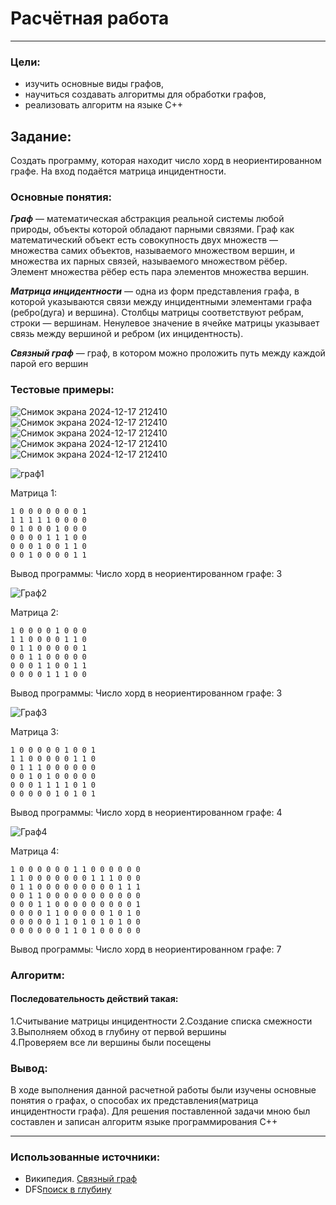 # Расчётная работа

---

### Цели:
* изучить основные виды графов,
* научиться создавать алгоритмы для обработки графов,
* реализовать алгоритм на языке С++

## Задание:
Создать программу, которая находит число хорд в неориентированном графе. На вход подаётся матрица инцидентности.

### Основные понятия:
***Граф*** — математическая абстракция реальной системы любой природы, объекты которой обладают парными связями. Граф как математический объект есть совокупность двух множеств — множества самих объектов, называемого множеством вершин, и множества их парных связей, называемого множеством рёбер. Элемент множества рёбер есть пара элементов множества вершин.

***Матрица инцидентности*** — одна из форм представления графа, в которой указываются связи между инцидентными элементами графа (ребро(дуга) и вершина). Столбцы матрицы соответствуют ребрам, строки — вершинам. Ненулевое значение в ячейке матрицы указывает связь между вершиной и ребром (их инцидентность).

***Связный граф*** — граф, в котором можно проложить путь между каждой парой его вершин




### Тестовые примеры:
![Снимок экрана 2024-12-17 212410](https://github.com/user-attachments/assets/e5d796d2-1fe1-47da-a10d-3f9a8b49eec0)
![Снимок экрана 2024-12-17 212410](https://github.com/user-attachments/assets/dd4bb27f-4637-439f-8681-cab5edb6ccc6)
![Снимок экрана 2024-12-17 212410](https://github.com/user-attachments/assets/30e7e559-d283-4e1e-be4e-a735647964c0)
![Снимок экрана 2024-12-17 212410](https://github.com/user-attachments/assets/c1602c12-78bb-48e2-9850-026ab6e9a058)
![Снимок экрана 2024-12-17 212410](https://github.com/user-attachments/assets/28d1f2e3-9657-4e2d-bbaa-cecc34fdfe78)

![граф1](https://github.com/user-attachments/assets/71e5d989-bf51-458e-83b8-d7a8f4fecd17)

Матрица 1:
```
1 0 0 0 0 0 0 0 1
1 1 1 1 1 0 0 0 0
0 1 0 0 0 1 0 0 0
0 0 0 0 1 1 1 0 0
0 0 0 1 0 0 1 1 0
0 0 1 0 0 0 0 1 1
```
Вывод программы: Число хорд в неориентированном графе: 3

![Граф2](https://github.com/user-attachments/assets/81597546-85ac-4223-a715-41ed125d0c3d)

Матрица 2:
```
1 0 0 0 0 1 0 0 0
1 1 0 0 0 0 1 1 0
0 1 1 0 0 0 0 0 1
0 0 1 1 0 0 0 0 0
0 0 0 1 1 0 0 1 1
0 0 0 0 1 1 1 0 0
```
Вывод программы: Число хорд в неориентированном графе: 3

![Граф3](https://github.com/user-attachments/assets/1d75f926-d215-4aa0-b94b-f66cf2e8bf32)

Матрица 3:
```
1 0 0 0 0 0 1 0 0 1
1 1 0 0 0 0 0 1 1 0
0 1 1 1 0 0 0 0 0 0
0 0 1 0 1 0 0 0 0 0
0 0 0 1 1 1 1 0 1 0
0 0 0 0 0 1 0 1 0 1
```
Вывод программы: Число хорд в неориентированном графе: 4

![Граф4](https://github.com/user-attachments/assets/ff26be12-8b40-4f39-803b-e6531749099e)

Матрица 4:
```
1 0 0 0 0 0 0 1 1 0 0 0 0 0 0
1 1 0 0 0 0 0 0 0 1 1 1 0 0 0
0 1 1 0 0 0 0 0 0 0 0 0 1 1 1
0 0 1 1 0 0 0 0 0 0 0 0 0 0 0
0 0 0 1 1 0 0 0 0 0 0 0 0 0 1
0 0 0 0 1 1 0 0 0 0 0 1 0 1 0
0 0 0 0 0 1 1 0 1 0 1 0 1 0 0
0 0 0 0 0 0 1 1 0 1 0 0 0 0 0
```
Вывод программы: Число хорд в неориентированном графе: 7

### Алгоритм:

#### Последовательность действий такая:

1.Считывание матрицы инцидентности
2.Создание списка смежности
3.Выполняем обход в глубину от первой вершины    
4.Проверяем все ли вершины были посещены

### Вывод:
В ходе выполнения данной расчетной работы были изучены основные понятия о графах, о способах их представления(матрица инцидентности графа). Для решения поставленной задачи мною был составлен и записан алгоритм языке программирования C++

---

### Использованные источники:
* Википедия. [Связный граф](https://ru-m-wikipedia-org.translate.goog/wiki/%D0%A1%D0%B2%D1%8F%D0%B7%D0%BD%D1%8B%D0%B9_%D0%B3%D1%80%D0%B0%D1%84?_x_tr_sl=ru&_x_tr_tl=be&_x_tr_hl=be&_x_tr_pto=sc)
* DFS[поиск в глубину](https://en.wikipedia.org/wiki/Depth-first_search)
